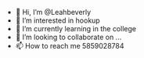 - 👋 Hi, I’m @Leahbeverly
- 👀 I’m interested in hookup 
- 🌱 I’m currently learning in the college 
- 💞️ I’m looking to collaborate on ...
- 📫 How to reach me 5859028784

<!---
Leahbeverly/Leahbeverly is a ✨ special ✨ repository because its `README.md` (this file) appears on your GitHub profile.
You can click the Preview link to take a look at your changes.
--->
